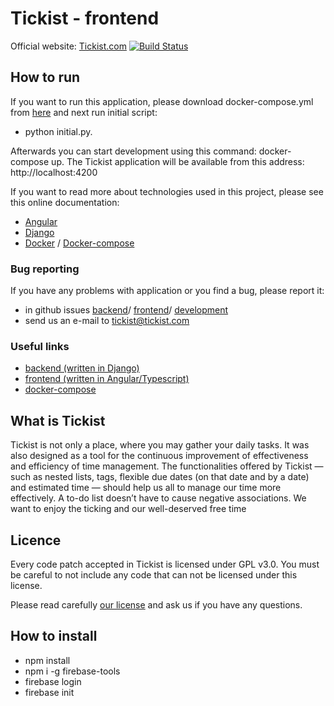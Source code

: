 # Tickist - frontend 
Official website: [Tickist.com](https://tickist.com)
[![Build Status](https://travis-ci.org/tickist/frontend.svg?branch=master)](https://travis-ci.org/tickist/frontend)

## How to run

If you want to run this application, please download docker-compose.yml from [here](https://github.com/tickist/development) and next run initial script: 
* python initial&#46;py.

Afterwards you can start development using this command: docker-compose up. 
The Tickist application will be available from this address: http://localhost:4200

If you want  to read more about technologies used in this project, please see this online documentation: 
 * [Angular](https://angular.io/)
 * [Django](https://www.djangoproject.com/)
 * [Docker](https://www.docker.com/) / [Docker-compose](https://docs.docker.com/compose/)

### Bug reporting

If you have any problems with application or you find a bug, please report it:
* in github issues [backend](https://github.com/tickist/backend/issues)/ [frontend](https://github.com/tickist/frontend/issues)/ [development](https://github.com/tickist/development/issues)
* send us an e-mail to tickist@tickist.com

### Useful links
 * [backend (written in Django)](https://github.com/tickist/backend)
 * [frontend (written in Angular/Typescript)](https://github.com/tickist/frontend)
 * [docker-compose](https://github.com/tickist/development)


 
## What is Tickist

Tickist is not only a place, where you may gather your daily tasks. It was also designed as a tool for the continuous improvement of effectiveness and efficiency of time management. The functionalities offered by Tickist ― such as nested lists, tags, flexible due dates (on that date and by a date) and estimated time ― should help us all to manage our time more effectively. A to-do list doesn’t have to cause negative associations. We want to enjoy the ticking and our well-deserved free time

## Licence 

Every code patch accepted in Tickist is licensed under GPL v3.0. You must be careful to not include any code that can not be licensed under this license.

Please read carefully [our license](https://github.com/tickist/frontend/blob/master/LICENSE) and ask us if you have any questions.

## How to install 
* npm install 
* npm i -g firebase-tools
* firebase login 
* firebase init
